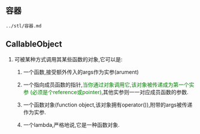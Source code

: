 ## 容器
	../stl/容器.md

## CallableObject
1. 可被某种方式调用其某些函数的对象,它可以是:
	1. 一个函数,接受额外传入的args作为实参(arument)

	2. 一个指向成员函数的指针,<font color=green>当你通过对象调用它,该对象被传递成为第一个实参
	(必须是个reference或pointer)</font>,其他实参则一一对应成员函数的参数.

	3. 一个函数对象(function object,该对象拥有operator()),附带的args被传递作为实参.

	4. 一个lambda,严格地说,它是一种函数对象.
